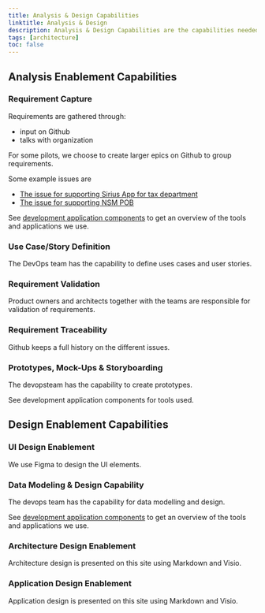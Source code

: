 ```yaml
---
title: Analysis & Design Capabilities
linktitle: Analysis & Design
description: Analysis & Design Capabilities are the capabilities needed to analyze needs and design solutions and applications for the Altinn 3 platform.
tags: [architecture]
toc: false
---
```


## Analysis Enablement Capabilities

### Requirement Capture

Requirements are gathered through:

- input on Github
- talks with organization

For some pilots, we choose to create larger epics on Github to group requirements.

Some example issues are

- [The issue for supporting Sirius App for tax department](https://github.com/Altinn/altinn-studio/issues/3747)
- [The issue for supporting NSM POB](https://github.com/Altinn/altinn-studio/issues/4731)

See [development application components](../../../components/application/nonsolutionspecific/development/)  to get an overview of the tools and applications we use.

### Use Case/Story Definition

The DevOps team has the capability to define uses cases and user stories.

### Requirement Validation

Product owners and architects together with the teams are responsible for validation of requirements.

### Requirement Traceability

Github keeps a full history on the different issues.

### Prototypes, Mock-Ups & Storyboarding

The devopsteam has the capability to create prototypes.

See development application components for tools used.

## Design Enablement Capabilities

### UI Design Enablement

We use Figma to design the UI elements.

### Data Modeling & Design Capability

The devops team has the capability for data modelling and design.

See [development application components](../../../components/application/nonsolutionspecific/development/) to get an overview of the tools and applications we use.

### Architecture Design Enablement

Architecture design is presented on this site using Markdown and Visio.

### Application Design Enablement

Application design is presented on this site using Markdown and Visio.
